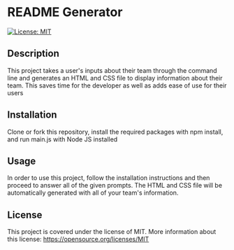 # README Generator
[![License: MIT](https://img.shields.io/badge/License-MIT-yellow.svg)](https://opensource.org/licenses/MIT)

## Description

This project takes a user's inputs about their team through the command line and generates an HTML and CSS file to display information about their team. This saves time for the developer as well as adds ease of use for their users

## Installation

Clone or fork this repository, install the required packages with npm install, and run main.js with Node JS installed

## Usage

In order to use this project, follow the installation instructions and then proceed to answer all of the given prompts. The HTML and CSS file will be automatically generated with all of your team's information.

## License

This project is covered under the license of MIT. More information about this license: https://opensource.org/licenses/MIT
